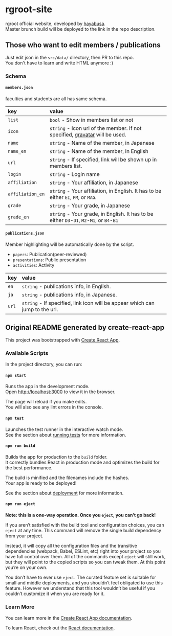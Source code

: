 # rgroot-site

rgroot official website, developed by [hayabusa](https://github.com/h2yk).  
Master brunch build will be deployed to the link in the repo description.

## Those who want to edit members / publications

Just edit json in the `src/data/` directory, then PR to this repo.  
You don't have to learn and write HTML anymore :)

### Schema

#### `members.json`

faculties and students are all has same schema.

| key              | value                                                                                                |
| :--------------- | :--------------------------------------------------------------------------------------------------- |
| `list`           | `bool` - Show in members list or not                                                                 |
| `icon`           | `string` - Icon url of the member. If not specified, [gravatar](https://gravatar.com/) will be used. |
| `name`           | `string` - Name of the member, in Japanese                                                           |
| `name_en`        | `string` - Name of the member, in English                                                            |
| `url`            | `string` - If specified, link will be shown up in members list.                                      |
| `login`          | `string` - Login name                                                                                |
| `affiliation`    | `string` - Your affiliation, in Japanese                                                             |
| `affiliation_en` | `string` - Your affiliation, in English. It has to be either `EI`, `PM`, or `MAG`.                   |
| `grade`          | `string` - Your grade, in Japanese                                                                   |
| `grade_en`       | `string` - Your grade, in English. It has to be either `D3`-`D1`, `M2`-`M1`, or `B4`-`B1`            |

#### `publications.json`

Member highlighting will be automatically done by the script.

- `papers`: Publication(peer-reviewed)
- `presentations`: Public presentation
- `activities`: Activity

| key   | value                                                                        |
| :---- | :--------------------------------------------------------------------------- |
| `en`  | `string` - publications info, in English.                                    |
| `ja`  | `string` - publications info, in Japanese.                                   |
| `url` | `string` - If specified, link icon will be appear which can jump to the url. |

## Original README generated by create-react-app

This project was bootstrapped with
[Create React App](https://github.com/facebook/create-react-app).

### Available Scripts

In the project directory, you can run:

#### `npm start`

Runs the app in the development mode.<br /> Open
[http://localhost:3000](http://localhost:3000) to view it in the browser.

The page will reload if you make edits.<br /> You will also see any lint errors
in the console.

#### `npm test`

Launches the test runner in the interactive watch mode.<br /> See the section
about
[running tests](https://facebook.github.io/create-react-app/docs/running-tests)
for more information.

#### `npm run build`

Builds the app for production to the `build` folder.<br /> It correctly bundles
React in production mode and optimizes the build for the best performance.

The build is minified and the filenames include the hashes.<br /> Your app is
ready to be deployed!

See the section about
[deployment](https://facebook.github.io/create-react-app/docs/deployment) for
more information.

#### `npm run eject`

**Note: this is a one-way operation. Once you `eject`, you can’t go back!**

If you aren’t satisfied with the build tool and configuration choices, you can
`eject` at any time. This command will remove the single build dependency from
your project.

Instead, it will copy all the configuration files and the transitive
dependencies (webpack, Babel, ESLint, etc) right into your project so you have
full control over them. All of the commands except `eject` will still work, but
they will point to the copied scripts so you can tweak them. At this point
you’re on your own.

You don’t have to ever use `eject`. The curated feature set is suitable for
small and middle deployments, and you shouldn’t feel obligated to use this
feature. However we understand that this tool wouldn’t be useful if you couldn’t
customize it when you are ready for it.

### Learn More

You can learn more in the
[Create React App documentation](https://facebook.github.io/create-react-app/docs/getting-started).

To learn React, check out the [React documentation](https://reactjs.org/).
